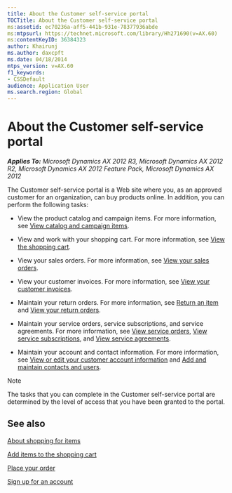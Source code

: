 ```yaml
---
title: About the Customer self-service portal
TOCTitle: About the Customer self-service portal
ms:assetid: ec70236a-aff5-441b-931e-78377936abde
ms:mtpsurl: https://technet.microsoft.com/library/Hh271690(v=AX.60)
ms:contentKeyID: 36384323
author: Khairunj
ms.author: daxcpft
ms.date: 04/18/2014
mtps_version: v=AX.60
f1_keywords:
- CSSDefault
audience: Application User
ms.search.region: Global
---
```


# About the Customer self-service portal 


_**Applies To:** Microsoft Dynamics AX 2012 R3, Microsoft Dynamics AX 2012 R2, Microsoft Dynamics AX 2012 Feature Pack, Microsoft Dynamics AX 2012_

The Customer self-service portal is a Web site where you, as an approved customer for an organization, can buy products online. In addition, you can perform the following tasks:

  - View the product catalog and campaign items. For more information, see [View catalog and campaign items](view-catalog-and-campaign-items.md).

  - View and work with your shopping cart. For more information, see [View the shopping cart](view-the-shopping-cart.md).

  - View your sales orders. For more information, see [View your sales orders](view-your-sales-orders.md).

  - View your customer invoices. For more information, see [View your customer invoices](view-your-customer-invoices.md).

  - Maintain your return orders. For more information, see [Return an item](return-an-item.md) and [View your return orders](view-your-return-orders.md).

  - Maintain your service orders, service subscriptions, and service agreements. For more information, see [View service orders](view-service-orders.md), [View service subscriptions](view-service-subscriptions.md), and [View service agreements](view-service-agreements.md).

  - Maintain your account and contact information. For more information, see [View or edit your customer account information](view-or-edit-your-customer-account-information.md) and [Add and maintain contacts and users](add-and-maintain-contacts-and-users.md).


> [!NOTE]
> <P>The tasks that you can complete in the Customer self-service portal are determined by the level of access that you have been granted to the portal.</P>



## See also

[About shopping for items](about-shopping-for-items.md)

[Add items to the shopping cart](add-items-to-the-shopping-cart.md)

[Place your order](place-your-order.md)

[Sign up for an account](sign-up-for-an-account.md)

  


